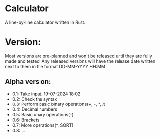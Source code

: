 # Calculator

A line-by-line calculator written in Rust.

# Version:

Most versions are pre-planned and won't be released until they are fully made and tested.
Any released versions will have the release date written next to them in the format DD-MM-YYYY HH:MM

## Alpha version:
  * 0.1: Take input. 19-07-2024 18:02
  * 0.2: Check the syntax
  * 0.3: Perform basic binary operations(+, -, *, /)
  * 0.4: Decimal numbers
  * 0.5: Basic unary operations(-)
  * 0.6: Brackets
  * 0.7: More operations(^, SQRT)
  * 0.8: ...
